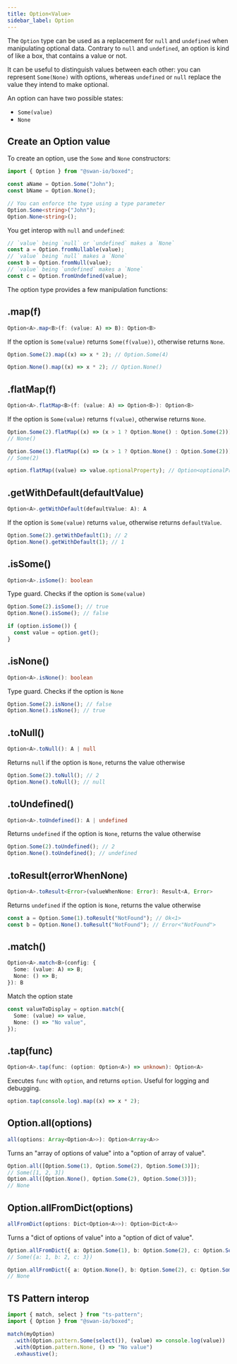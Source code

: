 ```yaml
---
title: Option<Value>
sidebar_label: Option
---
```


The `Option` type can be used as a replacement for `null` and `undefined` when manipulating optional data. Contrary to `null` and `undefined`, an option is kind of like a box, that contains a value or not.

It can be useful to distinguish values between each other: you can represent `Some(None)` with options, whereas `undefined` or `null` replace the value they intend to make optional.

An option can have two possible states:

- `Some(value)`
- `None`

## Create an Option value

To create an option, use the `Some` and `None` constructors:

```ts
import { Option } from "@swan-io/boxed";

const aName = Option.Some("John");
const bName = Option.None();

// You can enforce the type using a type parameter
Option.Some<string>("John");
Option.None<string>();
```

You get interop with `null` and `undefined`:

```ts
// `value` being `null` or `undefined` makes a `None`
const a = Option.fromNullable(value);
// `value` being `null` makes a `None`
const b = Option.fromNull(value);
// `value` being `undefined` makes a `None`
const c = Option.fromUndefined(value);
```

The option type provides a few manipulation functions:

## .map(f)

```ts
Option<A>.map<B>(f: (value: A) => B): Option<B>
```

If the option is `Some(value)` returns `Some(f(value))`, otherwise returns `None`.

```ts
Option.Some(2).map((x) => x * 2); // Option.Some(4)

Option.None().map((x) => x * 2); // Option.None()
```

## .flatMap(f)

```ts
Option<A>.flatMap<B>(f: (value: A) => Option<B>): Option<B>
```

If the option is `Some(value)` returns `f(value)`, otherwise returns `None`.

```ts
Option.Some(2).flatMap((x) => (x > 1 ? Option.None() : Option.Some(2)));
// None()

Option.Some(1).flatMap((x) => (x > 1 ? Option.None() : Option.Some(2)));
// Some(2)

option.flatMap((value) => value.optionalProperty); // Option<optionalProperty>
```

## .getWithDefault(defaultValue)

```ts
Option<A>.getWithDefault(defaultValue: A): A
```

If the option is `Some(value)` returns `value`, otherwise returns `defaultValue`.

```ts
Option.Some(2).getWithDefault(1); // 2
Option.None().getWithDefault(1); // 1
```

## .isSome()

```ts
Option<A>.isSome(): boolean
```

Type guard. Checks if the option is `Some(value)`

```ts
Option.Some(2).isSome(); // true
Option.None().isSome(); // false

if (option.isSome()) {
  const value = option.get();
}
```

## .isNone()

```ts
Option<A>.isNone(): boolean
```

Type guard. Checks if the option is `None`

```ts
Option.Some(2).isNone(); // false
Option.None().isNone(); // true
```

## .toNull()

```ts
Option<A>.toNull(): A | null
```

Returns `null` if the option is `None`, returns the value otherwise

```ts
Option.Some(2).toNull(); // 2
Option.None().toNull(); // null
```

## .toUndefined()

```ts
Option<A>.toUndefined(): A | undefined
```

Returns `undefined` if the option is `None`, returns the value otherwise

```ts
Option.Some(2).toUndefined(); // 2
Option.None().toUndefined(); // undefined
```

## .toResult(errorWhenNone)

```ts
Option<A>.toResult<Error>(valueWhenNone: Error): Result<A, Error>
```

Returns `undefined` if the option is `None`, returns the value otherwise

```ts
const a = Option.Some(1).toResult("NotFound"); // Ok<1>
const b = Option.None().toResult("NotFound"); // Error<"NotFound">
```

## .match()

```ts
Option<A>.match<B>(config: {
  Some: (value: A) => B;
  None: () => B;
}): B
```

Match the option state

```ts
const valueToDisplay = option.match({
  Some: (value) => value,
  None: () => "No value",
});
```

## .tap(func)

```ts
Option<A>.tap(func: (option: Option<A>) => unknown): Option<A>
```

Executes `func` with `option`, and returns `option`. Useful for logging and debugging.

```ts
option.tap(console.log).map((x) => x * 2);
```

## Option.all(options)

```ts
all(options: Array<Option<A>>): Option<Array<A>>
```

Turns an "array of options of value" into a "option of array of value".

```ts
Option.all([Option.Some(1), Option.Some(2), Option.Some(3)]);
// Some([1, 2, 3])
Option.all([Option.None(), Option.Some(2), Option.Some(3)]);
// None
```

## Option.allFromDict(options)

```ts
allFromDict(options: Dict<Option<A>>): Option<Dict<A>>
```

Turns a "dict of options of value" into a "option of dict of value".

```ts
Option.allFromDict({ a: Option.Some(1), b: Option.Some(2), c: Option.Some(3) });
// Some({a: 1, b: 2, c: 3})

Option.allFromDict({ a: Option.None(), b: Option.Some(2), c: Option.Some(3) });
// None
```

## TS Pattern interop

```ts
import { match, select } from "ts-pattern";
import { Option } from "@swan-io/boxed";

match(myOption)
  .with(Option.pattern.Some(select()), (value) => console.log(value))
  .with(Option.pattern.None, () => "No value")
  .exhaustive();
```
